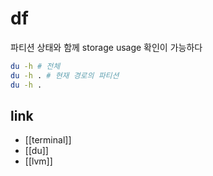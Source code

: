# df

파티션 상태와 함께 storage usage 확인이 가능하다

```sh
du -h # 전체
du -h . # 현재 경로의 파티션
du -h .
```

## link
- [[terminal]]
- [[du]]
- [[lvm]]
